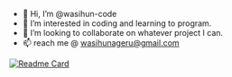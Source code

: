 - 👋 Hi, I’m @wasihun-code
- 👀 I’m interested in coding and learning to program.
- 💞️ I’m looking to collaborate on whatever project I can.
- 📫 reach me @ wasihunageru@gmail.com
<!---
wasihun-code/wasihun-code is a ✨ special ✨ repository because its `README.md` (this file) appears on your GitHub profile.
You can click the Preview link to take a look at your changes.
--->
[![Readme Card](https://github-readme-stats.vercel.app/api/pin/?username=wasihun-code&repo=wasihun-code)](https://github.com/wasihun-code/wasihun-code)

